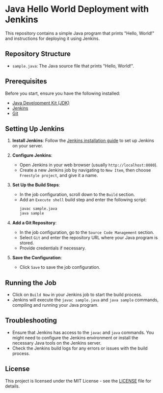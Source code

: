 # Java Hello World Deployment with Jenkins

This repository contains a simple Java program that prints "Hello, World!" and instructions for deploying it using Jenkins.

## Repository Structure

- `sample.java`: The Java source file that prints "Hello, World!".

## Prerequisites

Before you start, ensure you have the following installed:

- [Java Development Kit (JDK)](https://www.oracle.com/java/technologies/javase-jdk11-downloads.html)
- [Jenkins](https://www.jenkins.io/download/)
- [Git](https://git-scm.com/book/en/v2/Getting-Started-Installing-Git)

## Setting Up Jenkins

1. **Install Jenkins**: Follow the [Jenkins installation guide](https://www.jenkins.io/doc/book/installing/) to set up Jenkins on your server.

2. **Configure Jenkins**:
   - Open Jenkins in your web browser (usually `http://localhost:8080`).
   - Create a new Jenkins job by navigating to `New Item`, then choose `Freestyle project`, and give it a name.

3. **Set Up the Build Steps**:
   - In the job configuration, scroll down to the `Build` section.
   - Add an `Execute shell` build step and enter the following script:
     ```sh
     javac sample.java
     java sample
     ```

4. **Add a Git Repository**:
   - In the job configuration, go to the `Source Code Management` section.
   - Select `Git` and enter the repository URL where your Java program is stored.
   - Provide credentials if necessary.

5. **Save the Configuration**:
   - Click `Save` to save the job configuration.

## Running the Job

- Click on `Build Now` in your Jenkins job to start the build process.
- Jenkins will execute the `javac sample.java` and `java sample` commands, compiling and running your Java program.

## Troubleshooting

- Ensure that Jenkins has access to the `javac` and `java` commands. You might need to configure the Jenkins environment or install the necessary Java tools on the Jenkins server.
- Check the Jenkins build logs for any errors or issues with the build process.

## License

This project is licensed under the MIT License - see the [LICENSE](LICENSE) file for details.


